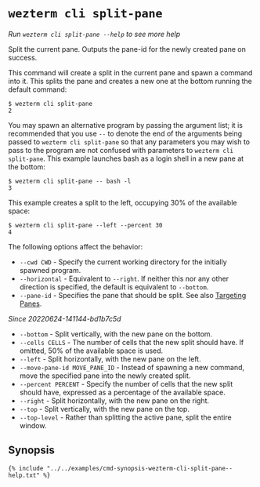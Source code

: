 # `wezterm cli split-pane`

*Run `wezterm cli split-pane --help` to see more help*

Split the current pane.
Outputs the pane-id for the newly created pane on success.

This command will create a split in the current pane and spawn a command into it.  This splits the pane and creates a new one at the bottom running the default command:

```
$ wezterm cli split-pane
2
```

You may spawn an alternative program by passing the argument list; it is
recommended that you use `--` to denote the end of the arguments being passed
to `wezterm cli split-pane` so that any parameters you may wish to pass to the
program are not confused with parameters to `wezterm cli split-pane`.  This example
launches bash as a login shell in a new pane at the bottom:

```
$ wezterm cli split-pane -- bash -l
3
```

This example creates a split to the left, occupying 30% of the available space:

```
$ wezterm cli split-pane --left --percent 30
4
```

The following options affect the behavior:

* `--cwd CWD` - Specify the current working directory for the initially spawned program.
* `--horizontal` - Equivalent to `--right`. If neither this nor any other direction is specified, the default is equivalent to `--bottom`.
* `--pane-id` - Specifies the pane that should be split. See also [Targeting Panes](index.md#targeting-panes).


*Since 20220624-141144-bd1b7c5d*

* `--bottom` - Split vertically, with the new pane on the bottom.
* `--cells CELLS` - The number of cells that the new split should have. If omitted, 50% of the available space is used.
* `--left` - Split horizontally, with the new pane on the left.
* `--move-pane-id MOVE_PANE_ID` - Instead of spawning a new command, move the specified pane into the newly created split.
* `--percent PERCENT` - Specify the number of cells that the new split should have, expressed as a percentage of the available space.
* `--right` - Split horizontally, with the new pane on the right.
* `--top` - Split vertically, with the new pane on the top.
* `--top-level` - Rather than splitting the active pane, split the entire window.

## Synopsis

```console
{% include "../../examples/cmd-synopsis-wezterm-cli-split-pane--help.txt" %}
```
